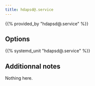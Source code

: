 ```yaml
---
title: hdapsd@.service
---
```


{{% provided_by "hdapsd@.service" %}}

## Options

{{% systemd_unit "hdapsd@.service" %}}

## Additionnal notes

Nothing here.